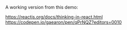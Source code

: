 A working version from this demo:

https://reactjs.org/docs/thinking-in-react.html
https://codepen.io/gaearon/pen/qPrNQZ?editors=0010
